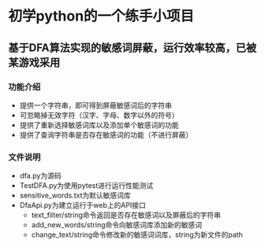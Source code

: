 # 初学python的一个练手小项目
## 基于DFA算法实现的敏感词屏蔽，运行效率较高，已被某游戏采用
### 功能介绍
- 提供一个字符串，即可得到屏蔽敏感词后的字符串
- 可忽略掉无效字符（汉字、字母、数字以外的符号）
- 提供了重新选择敏感词库以及添加单个敏感词的功能
- 提供了查询字符串是否存在敏感词的功能（不进行屏蔽）
### 文件说明
- dfa.py为源码
- TestDFA.py为使用pytest进行运行性能测试
- sensitive_words.txt为默认敏感词库
- DfaApi.py为建立运行于web上的API接口
    - text_filter/string命令返回是否存在敏感词以及屏蔽后的字符串
    - add_new_words/string命令向敏感词库添加新的敏感词
    - change_text/string命令修改新的敏感词词库，string为新文件的path
